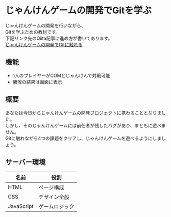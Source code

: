 # じゃんけんゲームの開発でGitを学ぶ

じゃんけんゲームの開発を行いながら、  
Gitを学ぶための教材です。  
下記リンク先のQiita記事に進め方が書いてあります。  
[じゃんけんゲームの開発でGitに触れる](https://qiita.com/okioka/private/48f3670b8792394b5f0e)

## 機能
- 1人のプレイヤーがCOMとじゃんけんで対戦可能
- 勝敗の結果は画面に表示

## 概要
あなたは今日からじゃんけんゲームの開発プロジェクトに携わることとなりました。  
しかし、そのじゃんけんゲームには前任者が残したバグがあり、まともに遊べません。  
Gitに触れながら4つの課題をクリアし、じゃんけんゲームを遊べるようにしましょう。  

## サーバー環境
|名前|役割|
|---|---|
|HTML|ページ構成|
|CSS|デザイン全般|
|JavaScript|ゲームロジック|
